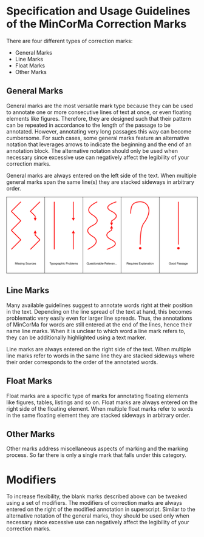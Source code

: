 # Specification and Usage Guidelines of the MinCorMa Correction Marks

There are four different types of correction marks:
* General Marks
* Line Marks
* Float Marks
* Other Marks

## General Marks

General marks are the most versatile mark type because they can be used to annotate one or more consecutive lines of text at once, or even floating elements like figures. Therefore, they are designed such that their pattern can be repeated in accordance to the length of the passage to be annotated. However, annotating very long passages this way can become cumbersome. For such cases, some general marks feature an alternative notation that leverages arrows to indicate the beginning and the end of an annotation block. The alternative notation should only be used when necessary since excessive use can negatively affect the legibility of your correction marks.

General marks are always entered on the left side of the text. When multiple general marks span the same line(s) they are stacked sideways in arbitrary order.

![General Marks](./img/general_marks.svg "General Marks")

## Line Marks

Many available guidelines suggest to annotate words right at their position in the text. Depending on the line spread of the text at hand, this becomes problematic very easily even for larger line spreads. Thus, the annotations of MinCorMa for words are still entered at the end of the lines, hence their name line marks. When it is unclear to which word a line mark refers to, they can be additionally highlighted using a text marker.

Line marks are always entered on the right side of the text. When multiple line marks refer to words in the same line they are stacked sideways where their order corresponds to the order of the annotated words.

## Float Marks

Float marks are a specific type of marks for annotating floating elements like figures, tables, listings and so on. Float marks are always entered on the right side of the floating element. When multiple float marks refer to words in the same floating element they are stacked sideways in arbitrary order.

## Other Marks

Other marks address miscellaneous aspects of marking and the marking process. So far there is only a single mark that falls under this category.

# Modifiers

To increase flexibility, the blank marks described above can be tweaked using a set of modifiers. The modifiers of correction marks are always entered on the right of the modified annotation in superscript. Similar to the alternative notation of the general marks, they should be used only when necessary since excessive use can negatively affect the legibility of your correction marks.

